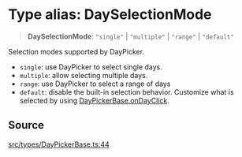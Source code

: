 # Type alias: DaySelectionMode

> **DaySelectionMode**: `"single"` \| `"multiple"` \| `"range"` \| `"default"`

Selection modes supported by DayPicker.

- `single`: use DayPicker to select single days.
- `multiple`: allow selecting multiple days.
- `range`: use DayPicker to select a range of days
- `default`: disable the built-in selection behavior. Customize what is
  selected by using [DayPickerBase.onDayClick](../interfaces/DayPickerBase.md#ondayclick).

## Source

[src/types/DayPickerBase.ts:44](https://github.com/gpbl/react-day-picker/blob/a604fd23887c832117da414a9c63b1b84efb97d9/src/types/DayPickerBase.ts#L44)
